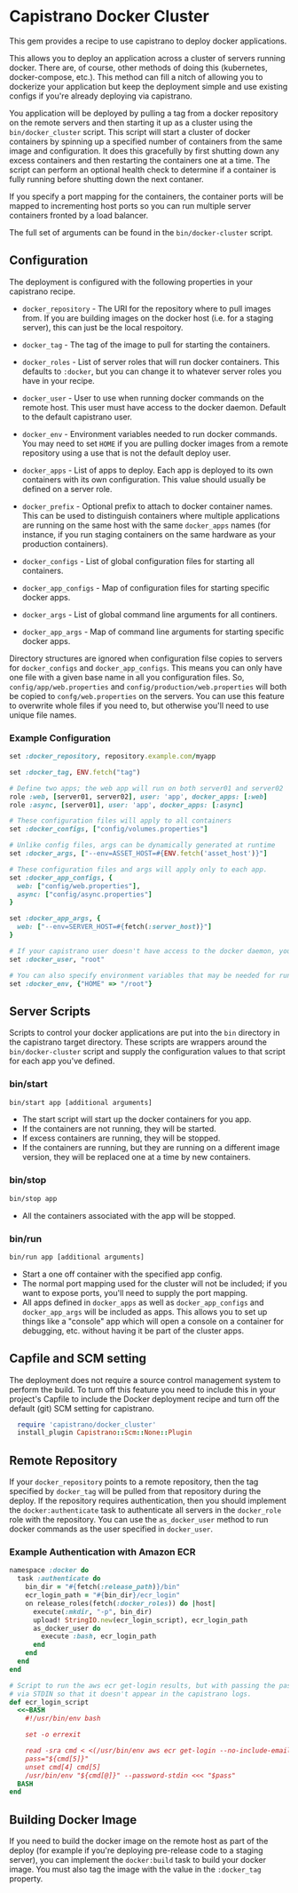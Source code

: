 # Capistrano Docker Cluster

This gem provides a recipe to use capistrano to deploy docker applications.

This allows you to deploy an application across a cluster of servers running docker. There are, of course, other methods of doing this (kubernetes, docker-compose, etc.). This method can fill a nitch of allowing you to dockerize your application but keep the deployment simple and use existing configs if you're already deploying via capistrano.

You application will be deployed by pulling a tag from a docker repository on the remote servers and then starting it up as a cluster using the `bin/docker_cluster` script. This script will start a cluster of docker containers by spinning up a specified number of containers from the same image and configuration. It does this gracefully by first shutting down any excess containers and then restarting the containers one at a time. The script can perform an optional health check to determine if a container is fully running before shutting down the next contaner.

If you specify a port mapping for the containers, the container ports will be mapped to incrementing host ports so you can run multiple server containers fronted by a load balancer.

The full set of arguments can be found in the `bin/docker-cluster` script.

## Configuration

The deployment is configured with the following properties in your capistrano recipe.

* `docker_repository` - The URI for the repository where to pull images from. If you are building images on the docker host (i.e. for a staging server), this can just be the local respoitory.

* `docker_tag` - The tag of the image to pull for starting the containers.

* `docker_roles` - List of server roles that will run docker containers. This defaults to `:docker`, but you can change it to whatever server roles you have in your recipe.

* `docker_user` - User to use when running docker commands on the remote host. This user must have access to the docker daemon. Default to the default capistrano user.

* `docker_env` - Environment variables needed to run docker commands. You may need to set `HOME` if you are pulling docker images from a remote repository using a use that is not the default deploy user.

* `docker_apps` - List of apps to deploy. Each app is deployed to its own containers with its own configuration. This value should usually be defined on a server role.

* `docker_prefix` - Optional prefix to attach to docker container names. This can be used to distinguish containers where multiple applications are running on the same host with the same `docker_apps` names (for instance, if you run staging containers on the same hardware as your production containers).

* `docker_configs` - List of global configuration files for starting all containers.

* `docker_app_configs` - Map of configuration files for starting specific docker apps.

* `docker_args` - List of global command line arguments for all continers.

* `docker_app_args` - Map of command line arguments for starting specific docker apps.

Directory structures are ignored when configuration filse copies to servers for `docker_configs` and `docker_app_configs`. This means you can only have one file with a given base name in all you configuration files. So, `config/app/web.properties` and `config/production/web.properties` will both be copied to `confg/web.properties` on the servers. You can use this feature to overwrite whole files if you need to, but otherwise you'll need to use unique file names.

### Example Configuration

```ruby
set :docker_repository, repository.example.com/myapp

set :docker_tag, ENV.fetch("tag")

# Define two apps; the web app will run on both server01 and server02
role :web, [server01, server02], user: 'app', docker_apps: [:web]
role :async, [server01], user: 'app', docker_apps: [:async]

# These configuration files will apply to all containers
set :docker_configs, ["config/volumes.properties"]

# Unlike config files, args can be dynamically generated at runtime
set :docker_args, ["--env=ASSET_HOST=#{ENV.fetch('asset_host')}"]

# These configuration files and args will apply only to each app.
set :docker_app_configs, {
  web: ["config/web.properties"],
  async: ["config/async.properties"]
}

set :docker_app_args, {
  web: ["--env=SERVER_HOST=#{fetch(:server_host)}"]
}

# If your capistrano user doesn't have access to the docker daemon, you can specify a different user.
set :docker_user, "root"

# You can also specify environment variables that may be needed for running docker commands.
set :docker_env, {"HOME" => "/root"}
```

## Server Scripts

Scripts to control your docker applications are put into the `bin` directory in the capistrano target directory. These scripts are wrappers around the `bin/docker-cluster` script and supply the configuration values to that script for each app you've defined.

### bin/start

```bash
bin/start app [additional arguments]
```

* The start script will start up the docker containers for you app.
* If the containers are not running, they will be started.
* If excess containers are running, they will be stopped.
* If the containers are running, but they are running on a different image version, they will be replaced one at a time by new containers.


### bin/stop

```bash
bin/stop app
```

* All the containers associated with the app will be stopped.

### bin/run

```bash
bin/run app [additional arguments]
```

* Start a one off container with the specified app config.
* The normal port mapping used for the cluster will not be included; if you want to expose ports, you'll need to supply the port mapping.
* All apps defined in `docker_apps` as well as `docker_app_configs` and `docker_app_args` will be included as apps. This allows you to set up things like a "console" app which will open a console on a container for debugging, etc. without having it be part of the cluster apps.

## Capfile and SCM setting

The deployment does not require a source control management system to perform the build. To turn off this feature you need to include this in your project's Capfile to include the Docker deployment recipe and turn off the default (git) SCM setting for capistrano.

```ruby
  require 'capistrano/docker_cluster'
  install_plugin Capistrano::Scm::None::Plugin
```

## Remote Repository

If your `docker_repository` points to a remote repository, then the tag specified by `docker_tag` will be pulled from that repository during the deploy. If the repository requires authentication, then you should implement the `docker:authenticate` task to authenticate all servers in the `docker_role` role with the repository. You can use the `as_docker_user` method to run docker commands as the user specified in `docker_user`.

### Example Authentication with Amazon ECR

```ruby
namespace :docker do
  task :authenticate do
    bin_dir = "#{fetch(:release_path)}/bin"
    ecr_login_path = "#{bin_dir}/ecr_login"
    on release_roles(fetch(:docker_roles)) do |host|
      execute(:mkdir, "-p", bin_dir)
      upload! StringIO.new(ecr_login_script), ecr_login_path
      as_docker_user do
        execute :bash, ecr_login_path
      end
    end
  end
end

# Script to run the aws ecr get-login results, but with passing the password in
# via STDIN so that it doesn't appear in the capistrano logs.
def ecr_login_script
  <<~BASH
    #!/usr/bin/env bash

    set -o errexit

    read -sra cmd < <(/usr/bin/env aws ecr get-login --no-include-email)
    pass="${cmd[5]}"
    unset cmd[4] cmd[5]
    /usr/bin/env "${cmd[@]}" --password-stdin <<< "$pass"
  BASH
end
```

## Building Docker Image

If you need to build the docker image on the remote host as part of the deploy (for example if you're deploying pre-release code to a staging server), you can implement the `docker:build` task to build your docker image. You must also tag the image with the value in the `:docker_tag` property.

